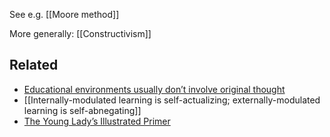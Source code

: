 See e.g. [[Moore method]]

More generally: [[Constructivism]]
## Related

- [Educational environments usually don’t involve original thought](https://notes.andymatuschak.org/zQDtyijWebs1Su1Z8rZptot)
- [[Internally-modulated learning is self-actualizing; externally-modulated learning is self-abnegating]]
- [The Young Lady’s Illustrated Primer](https://notes.andymatuschak.org/zCjT6omFavtr7Zx2S5do6qC)